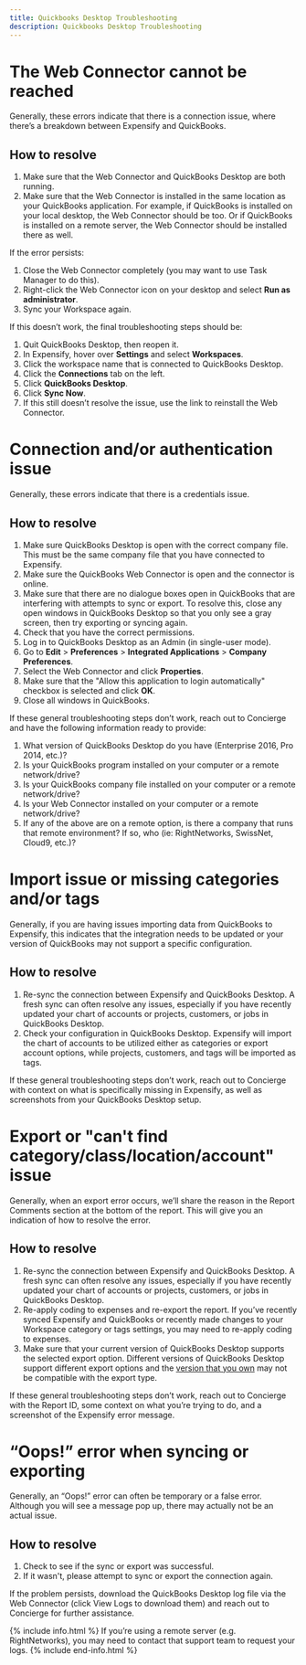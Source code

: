 ```yaml
---
title: Quickbooks Desktop Troubleshooting
description: Quickbooks Desktop Troubleshooting
---
```


# The Web Connector cannot be reached

Generally, these errors indicate that there is a connection issue, where there’s a breakdown between Expensify and QuickBooks.

## How to resolve

1. Make sure that the Web Connector and QuickBooks Desktop are both running.
2. Make sure that the Web Connector is installed in the same location as your QuickBooks application. For example, if QuickBooks is installed on your local desktop, the Web Connector should be too. Or if QuickBooks is installed on a remote server, the Web Connector should be installed there as well.

If the error persists:
 
1. Close the Web Connector completely (you may want to use Task Manager to do this). 
2. Right-click the Web Connector icon on your desktop and select **Run as administrator**. 
3. Sync your Workspace again.  

If this doesn’t work, the final troubleshooting steps should be:

1. Quit QuickBooks Desktop, then reopen it. 
2. In Expensify, hover over **Settings** and select **Workspaces**. 
3. Click the workspace name that is connected to QuickBooks Desktop.
4. Click the **Connections** tab on the left. 
5. Click **QuickBooks Desktop**.
6. Click **Sync Now**.
7. If this still doesn’t resolve the issue, use the link to reinstall the Web Connector. 

# Connection and/or authentication issue

Generally, these errors indicate that there is a credentials issue.

## How to resolve

1. Make sure QuickBooks Desktop is open with the correct company file. This must be the same company file that you have connected to Expensify.
2. Make sure the QuickBooks Web Connector is open and the connector is online.
3. Make sure that there are no dialogue boxes open in QuickBooks that are interfering with attempts to sync or export. To resolve this, close any open windows in QuickBooks Desktop so that you only see a gray screen, then try exporting or syncing again.
4. Check that you have the correct permissions. 
5. Log in to QuickBooks Desktop as an Admin (in single-user mode). 
6. Go to **Edit** > **Preferences** > **Integrated Applications** > **Company Preferences**.
7. Select the Web Connector and click **Properties**. 
8. Make sure that the "Allow this application to login automatically" checkbox is selected and click **OK**.
9. Close all windows in QuickBooks.

If these general troubleshooting steps don’t work, reach out to Concierge and have the following information ready to provide:

1. What version of QuickBooks Desktop do you have (Enterprise 2016, Pro 2014, etc.)?
2. Is your QuickBooks program installed on your computer or a remote network/drive?
3. Is your QuickBooks company file installed on your computer or a remote network/drive?
4. Is your Web Connector installed on your computer or a remote network/drive?
5. If any of the above are on a remote option, is there a company that runs that remote environment? If so, who (ie: RightNetworks, SwissNet, Cloud9, etc.)?

# Import issue or missing categories and/or tags

Generally, if you are having issues importing data from QuickBooks to Expensify, this indicates that the integration needs to be updated or your version of QuickBooks may not support a specific configuration.

## How to resolve

1. Re-sync the connection between Expensify and QuickBooks Desktop. A fresh sync can often resolve any issues, especially if you have recently updated your chart of accounts or projects, customers, or jobs in QuickBooks Desktop.
2. Check your configuration in QuickBooks Desktop. Expensify will import the chart of accounts to be utilized either as categories or export account options, while projects, customers, and tags will be imported as tags.

If these general troubleshooting steps don’t work, reach out to Concierge with context on what is specifically missing in Expensify, as well as screenshots from your QuickBooks Desktop setup.

# Export or "can't find category/class/location/account" issue

Generally, when an export error occurs, we’ll share the reason in the Report Comments section at the bottom of the report. This will give you an indication of how to resolve the error.

## How to resolve

1. Re-sync the connection between Expensify and QuickBooks Desktop. A fresh sync can often resolve any issues, especially if you have recently updated your chart of accounts or projects, customers, or jobs in QuickBooks Desktop.
2. Re-apply coding to expenses and re-export the report. If you’ve recently synced Expensify and QuickBooks or recently made changes to your Workspace category or tags settings, you may need to re-apply coding to expenses. 
3. Make sure that your current version of QuickBooks Desktop supports the selected export option. Different versions of QuickBooks Desktop support different export options and the [version that you own](https://quickbooks.intuit.com/desktop/) may not be compatible with the export type. 

If these general troubleshooting steps don’t work, reach out to Concierge with the Report ID, some context on what you’re trying to do, and a screenshot of the Expensify error message.

# “Oops!” error when syncing or exporting

Generally, an “Oops!” error can often be temporary or a false error. Although you will see a message pop up, there may actually not be an actual issue. 

## How to resolve

1. Check to see if the sync or export was successful.
2. If it wasn't, please attempt to sync or export the connection again.

If the problem persists, download the QuickBooks Desktop log file via the Web Connector (click View Logs to download them) and reach out to Concierge for further assistance.

{% include info.html %}
If you’re using a remote server (e.g. RightNetworks), you may need to contact that support team to request your logs.
{% include end-info.html %}
